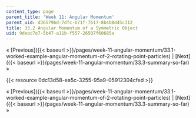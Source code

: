 ```yaml
---
content_type: page
parent_title: 'Week 11: Angular Momentum'
parent_uid: d36579bd-7dfc-b71f-7617-8b4b8d45c312
title: 33.2 Angular Momentum of a Symmetric Object
uid: 9deac7e7-5b47-a11b-f557-26507f60685a
---
```


« [Previous]({{< baseurl >}}/pages/week-11-angular-momentum/33.1-worked-example-angular-momentum-of-2-rotating-point-particles) | [Next]({{< baseurl >}}/pages/week-11-angular-momentum/33.3-summary-so-far) »

{{< resource 0dc13d58-ea5c-3255-95a9-05912304cfed >}}

« [Previous]({{< baseurl >}}/pages/week-11-angular-momentum/33.1-worked-example-angular-momentum-of-2-rotating-point-particles) | [Next]({{< baseurl >}}/pages/week-11-angular-momentum/33.3-summary-so-far) »